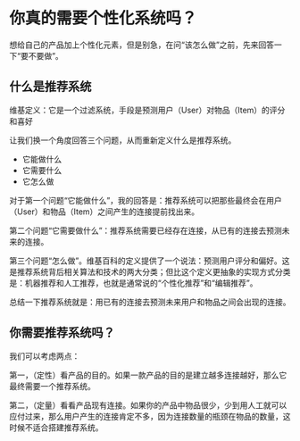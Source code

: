 # 你真的需要个性化系统吗？ #

想给自己的产品加上个性化元素，但是别急，在问“该怎么做”之前，先来回答一下“要不要做”。

## 什么是推荐系统 ##

维基定义：它是一个过滤系统，手段是预测用户（User）对物品（Item）的评分和喜好

让我们换一个角度回答三个问题，从而重新定义什么是推荐系统。

- 它能做什么
- 它需要什么
- 它怎么做

对于第一个问题“它能做什么”，我的回答是：推荐系统可以把那些最终会在用户（User）和物品（Item）之间产生的连接提前找出来。

第二个问题“它需要做什么”：推荐系统需要已经存在连接，从已有的连接去预测未来的连接。

第三个问题“怎么做”。维基百科的定义提供了一个说法：预测用户评分和偏好。这是推荐系统背后相关算法和技术的两大分类；但比这个定义更抽象的实现方式分类是：机器推荐和人工推荐，也就是通常说的“个性化推荐”和“编辑推荐”。

总结一下推荐系统就是：用已有的连接去预测未来用户和物品之间会出现的连接。

## 你需要推荐系统吗？ ##

我们可以考虑两点：

第一，（定性）看产品的目的。如果一款产品的目的是建立越多连接越好，那么它最终需要一个推荐系统。

第二，（定量）看看产品现有连接。如果你的产品中物品很少，少到用人工就可以应付过来，那么用户产生的连接肯定不多，因为连接数量的瓶颈在物品的数量，这时候不适合搭建推荐系统。







